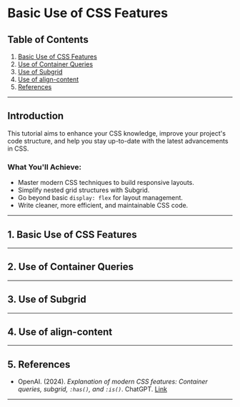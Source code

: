 # Basic Use of CSS Features 

## **Table of Contents**

1. [Basic Use of CSS Features](#basic-use-css-features)  
2. [Use of Container Queries](#container-queries)  
3. [Use of Subgrid](#subgrid)  
4. [Use of align-content](#align-content)  
5. [References](#references)  

---

## **Introduction**  

This tutorial aims to enhance your CSS knowledge, improve your project's code structure, and help you stay up-to-date with the latest advancements in CSS.

### **What You'll Achieve:**  

- Master modern CSS techniques to build responsive layouts.  
- Simplify nested grid structures with Subgrid.  
- Go beyond basic `display: flex` for layout management.  
- Write cleaner, more efficient, and maintainable CSS code.  

---

## **1. Basic Use of CSS Features**  
<a name="basic-use-css-features"></a>  


---

## **2. Use of Container Queries**  
<a name="container-queries"></a>  



---

## **3. Use of Subgrid**  
<a name="subgrid"></a>  



---

## **4. Use of align-content**  
<a name="align-content"></a>  


---

## **5. References**  
<a name="references"></a>  

- OpenAI. (2024). *Explanation of modern CSS features: Container queries, subgrid, `:has()`, and `:is()`*. ChatGPT. [Link](https://chat.openai.com/)

--- 
